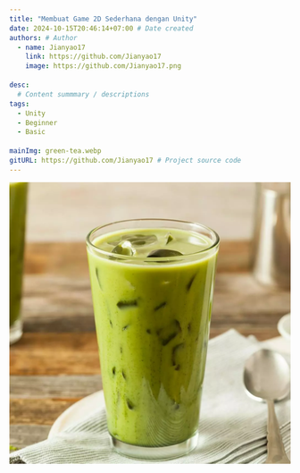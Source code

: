 ```yaml
---
title: "Membuat Game 2D Sederhana dengan Unity"
date: 2024-10-15T20:46:14+07:00 # Date created
authors: # Author
  - name: Jianyao17
    link: https://github.com/Jianyao17
    image: https://github.com/Jianyao17.png

desc: 
  # Content summmary / descriptions
tags:
  - Unity
  - Beginner
  - Basic

mainImg: green-tea.webp
gitURL: https://github.com/Jianyao17 # Project source code
---
```


![green-tea](green-tea.webp)